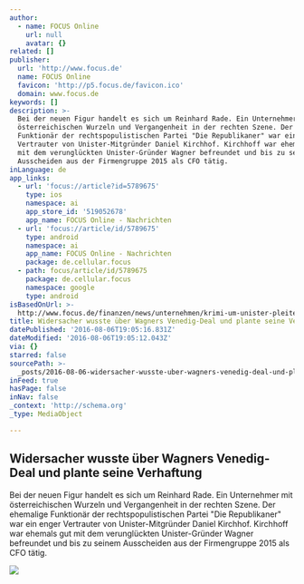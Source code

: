 ```yaml
---
author:
  - name: FOCUS Online
    url: null
    avatar: {}
related: []
publisher:
  url: 'http://www.focus.de'
  name: FOCUS Online
  favicon: 'http://p5.focus.de/favicon.ico'
  domain: www.focus.de
keywords: []
description: >-
  Bei der neuen Figur handelt es sich um Reinhard Rade. Ein Unternehmer mit
  österreichischen Wurzeln und Vergangenheit in der rechten Szene. Der ehemalige
  Funktionär der rechtspopulistischen Partei "Die Republikaner" war ein enger
  Vertrauter von Unister-Mitgründer Daniel Kirchhof. Kirchhoff war ehemals gut
  mit dem verunglückten Unister-Gründer Wagner befreundet und bis zu seinem
  Ausscheiden aus der Firmengruppe 2015 als CFO tätig.
inLanguage: de
app_links:
  - url: 'focus://article?id=5789675'
    type: ios
    namespace: ai
    app_store_id: '519052678'
    app_name: FOCUS Online - Nachrichten
  - url: 'focus://article/id/5789675'
    type: android
    namespace: ai
    app_name: FOCUS Online - Nachrichten
    package: de.cellular.focus
  - path: focus/article/id/5789675
    package: de.cellular.focus
    namespace: google
    type: android
isBasedOnUrl: >-
  http://www.focus.de/finanzen/news/unternehmen/krimi-um-unister-pleite-widersacher-wusste-ueber-wagners-venedig-deal-und-plante-seine-verhaftung_id_5789675.html
title: Widersacher wusste über Wagners Venedig-Deal und plante seine Verhaftung
datePublished: '2016-08-06T19:05:16.831Z'
dateModified: '2016-08-06T19:05:12.043Z'
via: {}
starred: false
sourcePath: >-
  _posts/2016-08-06-widersacher-wusste-uber-wagners-venedig-deal-und-plante-sein.md
inFeed: true
hasPage: false
inNav: false
_context: 'http://schema.org'
_type: MediaObject

---
```

<article style=""><h1>Widersacher wusste über Wagners Venedig-Deal und plante seine Verhaftung</h1><p>Bei der neuen Figur handelt es sich um Reinhard Rade. Ein Unternehmer mit österreichischen Wurzeln und Vergangenheit in der rechten Szene. Der ehemalige Funktionär der rechtspopulistischen Partei "Die Republikaner" war ein enger Vertrauter von Unister-Mitgründer Daniel Kirchhof. Kirchhoff war ehemals gut mit dem verunglückten Unister-Gründer Wagner befreundet und bis zu seinem Ausscheiden aus der Firmengruppe 2015 als CFO tätig.</p><img src="http://p5.focus.de/img/fotos/crop5771591/1572718392-w1200-h627-o-q75-p5/unistermitlogos.jpg" /></article>